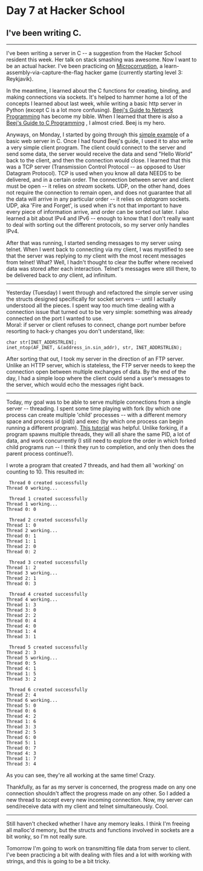 # Day 7 at Hacker School
## I've been writing C.

-----
I've been writing a server in C -- a suggestion from the Hacker School resident this week. Her talk on stack smashing was awesome. Now I want to be an actual hacker. I've been practicing on [Microcorruption](https://microcorruption.com/login), a learn-assembly-via-capture-the-flag hacker game (currently starting level 3: Reykjavik).  

In the meantime, I learned about the C functions for creating, binding, and making connections via sockets. It's helped to hammer home a lot of the concepts I learned about last week, while writing a basic http server in Python (except C is a lot more confusing). [Beej's Guide to Network Programming](http://www.beej.us/guide/bgnet/) has become my bible. When I learned that there is also a [Beej's Guide to C Programming](http://beej.us/guide/bgc/output/html/multipage/index.html) , I almost cried. Beej is my hero.

Anyways, on Monday, I started by going through this [simple example](http://blog.manula.org/2011/05/writing-simple-web-server-in-c.html) of a basic web server in C. Once I had found Beej's guide, I used it to also write a very simple client program. The client could connect to the server and send some data, the server would receive the data and send "Hello World" back to the client, and then the connection would close. I learned that this was a TCP server (Transmission Control Protocol -- as opposed to User Datagram Protocol). TCP is used when you know all data NEEDS to be delivered, and in a certain order. The connection between server and client must be open -- it relies on *stream* sockets. UDP, on the other hand, does not require the connection to remain open, and does not guarantee that all the data will arrive in any particular order -- it relies on *datagram* sockets. UDP, aka 'Fire and Forget', is used when it's not that important to have every piece of information arrive, and order can be sorted out later. I also learned a bit about IPv4 and IPv6 -- enough to know that I don't really want to deal with sorting out the different protocols, so my server only handles IPv4.

After that was running, I started sending messages to my server using telnet. When I went back to connecting via my client, I was mystified to see that the server was replying to *my* client with the most recent messages from telnet! What? Well, I hadn't thought to clear the buffer where received data was stored after each interaction. Telnet's messages were still there, to be delivered back to *any* client, ad infinitum.  

----------------------

Yesterday (Tuesday) I went through and refactored the simple server using the structs designed specifically for socket servers -- until I actually understood all the pieces. I spent way too much time dealing with a connection issue that turned out to be very simple: something was already connected on the port I wanted to use.   
Moral: if server or client refuses to connect, change port number before resorting to hack-y changes you don't understand, like:  

```
char str[INET_ADDRSTRLEN];
inet_ntop(AF_INET, &(address_in.sin_addr), str, INET_ADDRSTRLEN);
```
After sorting that out, I took my server in the direction of an FTP server. Unlike an HTTP server, which is stateless, the FTP server needs to keep the connection open between multiple exchanges of data. By the end of the day, I had a simple loop where the client could send a user's messages to the server, which would echo the messages right back. 

-----------

Today, my goal was to be able to serve multiple connections from a single server -- threading. I spent some time playing with fork (by which one process can create multiple 'child' processes -- with a different memory space and process id (pid)) and exec (by which one process can begin running a different program). [This tutorial](http://www.yolinux.com/TUTORIALS/ForkExecProcesses.html) was helpful. Unlike forking, if a program spawns multiple threads, they will all share the same PID, a lot of data, and work concurrently (I still need to explore the order in which forked child programs run -- I think they run to completion, and only then does the parent process continue?).

I wrote a program that created 7 threads, and had them all 'working' on counting to 10. This resulted in:

```
 Thread 0 created successfully
Thread 0 working...

 Thread 1 created successfully
Thread 1 working...
Thread 0: 0

 Thread 2 created successfully
Thread 1: 0
Thread 2 working...
Thread 0: 1
Thread 1: 1
Thread 2: 0
Thread 0: 2

 Thread 3 created successfully
Thread 1: 2
Thread 3 working...
Thread 2: 1
Thread 0: 3

 Thread 4 created successfully
Thread 4 working...
Thread 1: 3
Thread 3: 0
Thread 2: 2
Thread 0: 4
Thread 4: 0
Thread 1: 4
Thread 3: 1

 Thread 5 created successfully
Thread 2: 3
Thread 5 working...
Thread 0: 5
Thread 4: 1
Thread 1: 5
Thread 3: 2

 Thread 6 created successfully
Thread 2: 4
Thread 6 working...
Thread 5: 0
Thread 0: 6
Thread 4: 2
Thread 1: 6
Thread 3: 3
Thread 2: 5
Thread 6: 0
Thread 5: 1
Thread 0: 7
Thread 4: 3
Thread 1: 7
Thread 3: 4
```

As you can see, they're all working at the same time! Crazy.

Thankfully, as far as my server is concerned, the progress made on any one connection shouldn't affect the progress made on any other. So I added a new thread to accept every new incoming connection. Now, my server can send/receive data with my client and telnet simultaneously. Cool.

----------

Still haven't checked whether I have any memory leaks. I think I'm freeing all malloc'd memory, but the structs and functions involved in sockets are a bit wonky, so I'm not really sure.

Tomorrow I'm going to work on transmitting file data from server to client. I've been practicing a bit with dealing with files and a lot with working with strings, and this is going to be a bit tricky. 
